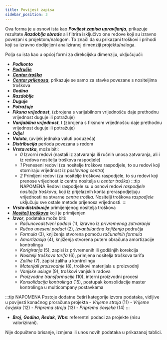 ```yaml
---
title: Povijest zapisa
sidebar_position: 3
---
```


Ova forma je u osnovi ista kao ***Povijest zapisa upravljanja***, prikazuje rezultate ***Razdoblja obrade*** ali
filtrira isključivo one redove koji su izravno povezani s projektom/nalogom. To znači da su prikazani troškovi i prihodi koji su izravno dodijeljeni analiziranoj dimenziji projekta/naloga.

Polja su ista kao u općoj formi za direkcijsku dimenziju, uključujući:

- ***Podkonto***
- [***Područje***](/docs/controlling/controlling-parametrization/controlling-specific-settings/area-types-areas)
- [***Centar troška***](/docs/controlling/controlling-parametrization/controlling-specific-settings/cost-centers)
- [***Centar prijenosa***](/docs/controlling/controlling-parametrization/controlling-specific-settings/cost-centers), prikazuje se samo za stavke povezane s nositeljima troškova
- ***Godina***
- ***Razdoblje***
- ***Duguje***
- ***Potražuje***
- ***Fiksna vrijednost***, (zbrojena s varijabilnom vrijednošću daje prethodnu vrijednost duguje ili potražuje)
- ***Varijabilna vrijednost***, t (zbrojena s fiksnom vrijednošću daje prethodnu vrijednost duguje ili potražuje)
- ***Odjel***
- ***Valuta***, (uvijek jednaka valuti poduzeća)
- ***Distribucija*** perioda povezana s redom
- ***Vrsta retka***, može biti:
    - *0*  Izvorni redovi (nastali iz zatvaranja ili ručnih unosa zatvaranja, ali i iz redova nositelja troškova raspodjele)
    - *1* Preneseni redovi (za nositelje troškova raspodjele, to su redovi koji storniraju vrijednost iz *poslovnog centra*)
    - *2* Primljeni redovi (za nositelje troškova raspodjele, to su redovi koji prenose vrijednost iz centra nositelja
u *centar troška*)
:::tip NAPOMENA
Redovi raspodjele su u osnovi redovi *raspodjele nositelja troškova*, koji iz prijelaznih konta preraspodjeljuju vrijednosti na stvarne *centre troška*. Nositelji troškova *raspodjele* uključuju sve ostale metode prijenosa vrijednosti.
:::
- ***Vrsta distribucije*** primijenjenog nositelja troškova
- [***Nositelj troškova***](/docs/controlling/controlling-parametrization/controlling-specific-settings/cost-drivers) koji je primijenjen
- ***Izvor***, podataka može biti:
    - *Računovodstveni podaci* (1), izravno iz *privremenog zatvaranja*
    - *Ručno uneseni podaci* (2), *izvanbilančna knjiženja* područja
    - *Formula* (3), knjiženja stvorena pomoću *računalnih formula*
    - *Amortizacija* (4), knjiženja stvorena putem obračuna amortizacije kontrolinga
    - *Korigiranja* (5), zapisi iz privremenih ili godišnjih korekcija
    - *Nositelji troškova tarifa* (6), primjena nositelja troškova tarifa 
    - *Zalihe* (7), zapisi zaliha u kontrolingu
    - *Materijali proizvodnje* (8), troškovi materijala u proizvodnji
    - *Vanjske usluge* (9), troškovi vanjskih radova
    - *Proizvodne transformacije* (10), interni proizvodni procesi
    - *Konsolidacija kontrolinga* (15), postupak konsolidacije master kontrolinga u multicompany postavkama


:::tip NAPOMENA
Postoje dodatne četiri kategorije izvora podataka, vidljive u povijesti konačnog proračuna projekta
    - *Vrijeme stroja* (11)
    - *Vrijeme čovjeka* (12)
    - *Priprema stroja* (13)
    - *Priprema čovjeka* (14)
:::

- ***Broj***, ***Godina***, ***Redak***, ***Wbs***: referentni podaci za projekte (nisu valorizirani).

Nije dopušteno brisanje, izmjena ili unos novih podataka u prikazanoj tablici.